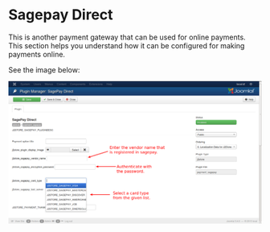 # Sagepay Direct

This is another payment gateway that can be used for online payments. This section helps you understand how it can be configured for making payments online.

See the image below:

![Sage Pay 1](pay_sage1.png)